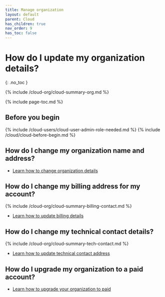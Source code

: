 ```yaml
---
title: Manage organization
layout: default
parent: Cloud
has_children: true
nav_order: 9
has_toc: false
---
```


# How do I update my organization details?

{: .no_toc }

{% include /cloud-org/cloud-summary-org.md %}

{% include page-toc.md %}

## Before you begin

{% include /cloud-users/cloud-user-admin-role-needed.md %}
{% include /cloud/cloud-before-begin.md %}

## How do I change my organization name and address?

- [Learn how to change organization details](/docs/cloud/cloud-org/cloud-org-address)

## How do I change my billing address for my account?

{% include /cloud-org/cloud-summary-billing-contact.md %}

- [Learn how to update billing details](/docs/cloud/cloud-org/cloud-org-update-billing)

## How do I change my technical contact details?

{% include /cloud-org/cloud-summary-tech-contact.md %}

- [Learn how to update technical contact address](/docs/cloud/cloud-org/cloud-org-update-tech-contact)

## How do I upgrade my organization to a paid account?

- [Learn how to upgrade your organization to paid](/docs/cloud/cloud-org/cloud-org-upgrade-to-paid)
